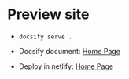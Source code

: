 # Preview site

- `docsify serve .`


- Docsify document: [Home Page](https://docsify.js.org/)
- Deploy in netlify: [Home Page](https://app.netlify.com/)
